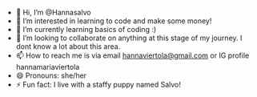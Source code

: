 - 👋 Hi, I’m @Hannasalvo
- 👀 I’m interested in learning to code and make some money!
- 🌱 I’m currently learning basics of coding :)
- 💞️ I’m looking to collaborate on anything at this stage of my journey. I dont know a lot about this area.
- 📫 How to reach me is via email hannaviertola@gmail.com or IG profile hannamariaviertola
- 😄 Pronouns: she/her
- ⚡ Fun fact: I live with a staffy puppy named Salvo!

<!---
Hannasalvo/Hannasalvo is a ✨ special ✨ repository because its `README.md` (this file) appears on your GitHub profile.
You can click the Preview link to take a look at your changes.
--->
